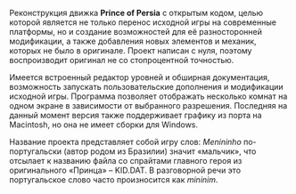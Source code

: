 Реконструкция движка **Prince of Persia** с открытым кодом, целью которой является не только перенос исходной игры на современные платформы, но и создание возможностей для её разносторонней модификации, а также добавления новых элементов и механик, которых не было в оригинале. Проект написан с нуля, поэтому воспроизводит оригинал не со стопроцентной точностью.

Имеется встроенный редактор уровней и обширная документация, возможность запускать пользовательские дополнения и модификации исходной игры. Программа позволяет отображать несколько комнат на одном экране в зависимости от выбранного разрешения. Последняя на данный момент версия также поддерживает графику из порта на Macintosh, но она не имеет сборки для Windows.

Название проекта представляет собой игру слов: *Menininho* по-португальски (автор родом из Бразилии) значит «мальчик», что отсылает к названию файла со спрайтами главного героя из оригинального «Принца» – KID.DAT. В разговорной речи это португальское слово часто произносится как *mininim*.